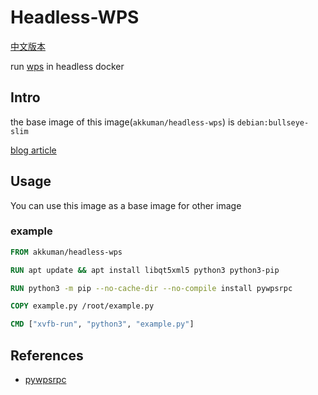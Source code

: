 # Headless-WPS

[中文版本](./README_CN.md)

run [wps](https://linux.wps.cn/) in headless docker

## Intro

the base image of this image(`akkuman/headless-wps`) is `debian:bullseye-slim`

[blog article](https://hacktech.cn/2023/08/02/2023-08-02-docker-%E4%B8%AD%E4%BD%BF%E7%94%A8-pywpsrpc/)

## Usage

You can use this image as a base image for other image

### example

```Dockerfile
FROM akkuman/headless-wps

RUN apt update && apt install libqt5xml5 python3 python3-pip

RUN python3 -m pip --no-cache-dir --no-compile install pywpsrpc

COPY example.py /root/example.py

CMD ["xvfb-run", "python3", "example.py"]
```

## References

- [pywpsrpc](https://github.com/timxx/pywpsrpc)
